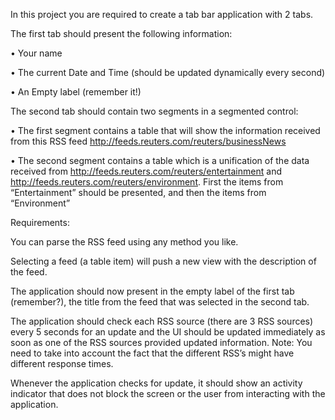 In this project you are required to create a tab bar application with 2 tabs.

The first tab should present the following information:

• Your name

• The current Date and Time (should be updated dynamically every second)

• An Empty label (remember it!)

The second tab should contain two segments in a segmented control:

• The first segment contains a table that will show the information received from this RSS feed http://feeds.reuters.com/reuters/businessNews

• The second segment contains a table which is a unification of the data received from http://feeds.reuters.com/reuters/entertainment and http://feeds.reuters.com/reuters/environment. First the items from “Entertainment” should be presented, and then the items from “Environment”

Requirements:

You can parse the RSS feed using any method you like.

Selecting a feed (a table item) will push a new view with the description of the feed.

The application should now present in the empty label of the first tab (remember?), the title from the feed that was selected in the second tab.

The application should check each RSS source (there are 3 RSS sources) every 5 seconds for an update and the UI should be updated immediately as soon as one of the RSS sources provided updated information. Note: You need to take into account the fact that the different RSS’s might have different response times.

Whenever the application checks for update, it should show an activity indicator that does not block the screen or the user from interacting with the application.
